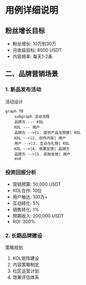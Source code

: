 # 用例详细说明

## 粉丝增长目标
- 粉丝增长: 10万到30万
- 月收益目标: 8000 USDT
- 内容频率: 每天1-2条

## 二、品牌营销场景

### 1. 新品发布活动

活动设计

```mermaid
graph TB
    subgraph 活动流程
    品牌方 --- KOL
    KOL --- 用户
    品牌方 -->|1. 提供产品与预算| KOL
    KOL -->|2. 创作内容| 用户
    用户 -->|3. 互动与礼物| KOL
    KOL -->|4. 效果反馈| 品牌方
    品牌方 -->|5. 奖励发放| 用户
    end
```

### 投资回报分析

- 营销预算: 50,000 USDT
- KOL合作: 10位
- 用户触达: 100万+
- 互动转化: 5%
- 销售转化: 1%
- 预期收入: 200,000 USDT
- ROI: 300%

### 2. 长期品牌建设

策略规划

1. KOL矩阵建设
2. 内容策略制定
3. 社区运营计划
4. 效果评估体系
